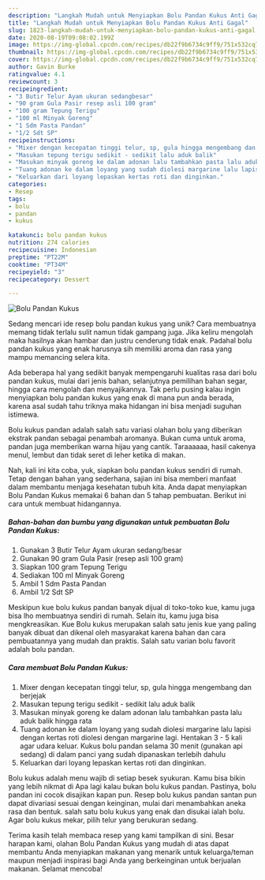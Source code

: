 ```yaml
---
description: "Langkah Mudah untuk Menyiapkan Bolu Pandan Kukus Anti Gagal"
title: "Langkah Mudah untuk Menyiapkan Bolu Pandan Kukus Anti Gagal"
slug: 1823-langkah-mudah-untuk-menyiapkan-bolu-pandan-kukus-anti-gagal
date: 2020-08-19T09:08:02.199Z
image: https://img-global.cpcdn.com/recipes/db22f9b6734c9ff9/751x532cq70/bolu-pandan-kukus-foto-resep-utama.jpg
thumbnail: https://img-global.cpcdn.com/recipes/db22f9b6734c9ff9/751x532cq70/bolu-pandan-kukus-foto-resep-utama.jpg
cover: https://img-global.cpcdn.com/recipes/db22f9b6734c9ff9/751x532cq70/bolu-pandan-kukus-foto-resep-utama.jpg
author: Gavin Burke
ratingvalue: 4.1
reviewcount: 3
recipeingredient:
- "3 Butir Telur Ayam ukuran sedangbesar"
- "90 gram Gula Pasir resep asli 100 gram"
- "100 gram Tepung Terigu"
- "100 ml Minyak Goreng"
- "1 Sdm Pasta Pandan"
- "1/2 Sdt SP"
recipeinstructions:
- "Mixer dengan kecepatan tinggi telur, sp, gula hingga mengembang dan berjejak"
- "Masukan tepung terigu sedikit - sedikit lalu aduk balik"
- "Masukan minyak goreng ke dalam adonan lalu tambahkan pasta lalu aduk balik hingga rata"
- "Tuang adonan ke dalam loyang yang sudah diolesi margarine lalu lapisi dengan kertas roti diolesi dengan margarine lagi. Hentakan 3 - 5 kali agar udara keluar. Kukus bolu pandan selama 30 menit (gunakan api sedang) di dalam panci yang sudah dipanaskan terlebih dahulu"
- "Keluarkan dari loyang lepaskan kertas roti dan dinginkan."
categories:
- Resep
tags:
- bolu
- pandan
- kukus

katakunci: bolu pandan kukus 
nutrition: 274 calories
recipecuisine: Indonesian
preptime: "PT22M"
cooktime: "PT34M"
recipeyield: "3"
recipecategory: Dessert

---
```



![Bolu Pandan Kukus](https://img-global.cpcdn.com/recipes/db22f9b6734c9ff9/751x532cq70/bolu-pandan-kukus-foto-resep-utama.jpg)

Sedang mencari ide resep bolu pandan kukus yang unik? Cara membuatnya memang tidak terlalu sulit namun tidak gampang juga. Jika keliru mengolah maka hasilnya akan hambar dan justru cenderung tidak enak. Padahal bolu pandan kukus yang enak harusnya sih memiliki aroma dan rasa yang mampu memancing selera kita.

Ada beberapa hal yang sedikit banyak mempengaruhi kualitas rasa dari bolu pandan kukus, mulai dari jenis bahan, selanjutnya pemilihan bahan segar, hingga cara mengolah dan menyajikannya. Tak perlu pusing kalau ingin menyiapkan bolu pandan kukus yang enak di mana pun anda berada, karena asal sudah tahu triknya maka hidangan ini bisa menjadi suguhan istimewa.

Bolu kukus pandan adalah salah satu variasi olahan bolu yang diberikan ekstrak pandan sebagai penambah aromanya. Bukan cuma untuk aroma, pandan juga memberikan warna hijau yang cantik. Taraaaaaa, hasil cakenya menul, lembut dan tidak seret di leher ketika di makan.


Nah, kali ini kita coba, yuk, siapkan bolu pandan kukus sendiri di rumah. Tetap dengan bahan yang sederhana, sajian ini bisa memberi manfaat dalam membantu menjaga kesehatan tubuh kita. Anda dapat menyiapkan Bolu Pandan Kukus memakai 6 bahan dan 5 tahap pembuatan. Berikut ini cara untuk membuat hidangannya.

<!--inarticleads1-->

##### Bahan-bahan dan bumbu yang digunakan untuk pembuatan Bolu Pandan Kukus:

1. Gunakan 3 Butir Telur Ayam ukuran sedang/besar
1. Gunakan 90 gram Gula Pasir (resep asli 100 gram)
1. Siapkan 100 gram Tepung Terigu
1. Sediakan 100 ml Minyak Goreng
1. Ambil 1 Sdm Pasta Pandan
1. Ambil 1/2 Sdt SP


Meskipun kue bolu kukus pandan banyak dijual di toko-toko kue, kamu juga bisa lho membuatnya sendiri di rumah. Selain itu, kamu juga bisa mengkreasikan. Kue Bolu kukus merupakan salah satu jenis kue yang paling banyak dibuat dan dikenal oleh masyarakat karena bahan dan cara pembuatannya yang mudah dan praktis. Salah satu varian bolu favorit adalah bolu pandan. 

<!--inarticleads2-->

##### Cara membuat Bolu Pandan Kukus:

1. Mixer dengan kecepatan tinggi telur, sp, gula hingga mengembang dan berjejak
1. Masukan tepung terigu sedikit - sedikit lalu aduk balik
1. Masukan minyak goreng ke dalam adonan lalu tambahkan pasta lalu aduk balik hingga rata
1. Tuang adonan ke dalam loyang yang sudah diolesi margarine lalu lapisi dengan kertas roti diolesi dengan margarine lagi. Hentakan 3 - 5 kali agar udara keluar. Kukus bolu pandan selama 30 menit (gunakan api sedang) di dalam panci yang sudah dipanaskan terlebih dahulu
1. Keluarkan dari loyang lepaskan kertas roti dan dinginkan.


Bolu kukus adalah menu wajib di setiap besek syukuran. Kamu bisa bikin yang lebih nikmat di Apa lagi kalau bukan bolu kukus pandan. Pastinya, bolu pandan ini cocok disajikan kapan pun. Resep bolu kukus pandan santan pun dapat divariasi sesuai dengan keinginan, mulai dari menambahkan aneka rasa dan bentuk. salah satu bolu kukus yang enak dan disukai ialah bolu. Agar bolu kukus mekar, pilih telur yang berukuran sedang. 

Terima kasih telah membaca resep yang kami tampilkan di sini. Besar harapan kami, olahan Bolu Pandan Kukus yang mudah di atas dapat membantu Anda menyiapkan makanan yang menarik untuk keluarga/teman maupun menjadi inspirasi bagi Anda yang berkeinginan untuk berjualan makanan. Selamat mencoba!
